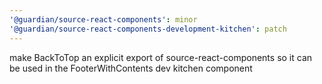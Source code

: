 ```yaml
---
'@guardian/source-react-components': minor
'@guardian/source-react-components-development-kitchen': patch
---
```


make BackToTop an explicit export of source-react-components so it can be used in the FooterWithContents dev kitchen component
